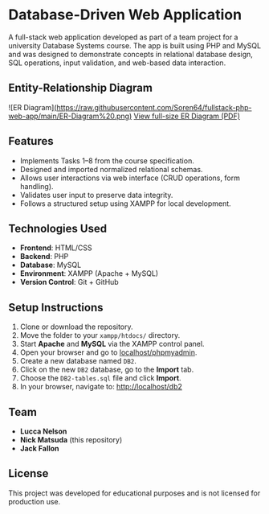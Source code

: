 # Database-Driven Web Application

A full-stack web application developed as part of a team project for a university Database Systems course. The app is built using PHP and MySQL and was designed to demonstrate concepts in relational database design, SQL operations, input validation, and web-based data interaction.

## Entity-Relationship Diagram

![ER Diagram][(https://raw.githubusercontent.com/Soren64/fullstack-php-web-app/main/ER-Diagram%20.png)](https://raw.githubusercontent.com/Soren64/fullstack-php-web-app/main/ER-Diagram%20.png)
[View full-size ER Diagram (PDF)](./ER-Diagram.pdf)

## Features

- Implements Tasks 1–8 from the course specification.
- Designed and imported normalized relational schemas.
- Allows user interactions via web interface (CRUD operations, form handling).
- Validates user input to preserve data integrity.
- Follows a structured setup using XAMPP for local development.

## Technologies Used

- **Frontend**: HTML/CSS
- **Backend**: PHP
- **Database**: MySQL
- **Environment**: XAMPP (Apache + MySQL)
- **Version Control**: Git + GitHub

## Setup Instructions

1. Clone or download the repository.
2. Move the folder to your `xampp/htdocs/` directory.
3. Start **Apache** and **MySQL** via the XAMPP control panel.
4. Open your browser and go to [localhost/phpmyadmin](http://localhost/phpmyadmin).
5. Create a new database named `DB2`.
6. Click on the new `DB2` database, go to the **Import** tab.
7. Choose the `DB2-tables.sql` file and click **Import**.
8. In your browser, navigate to: [http://localhost/db2](http://localhost/db2)

## Team

- **Lucca Nelson**
- **Nick Matsuda** (this repository)
- **Jack Fallon**

## License

This project was developed for educational purposes and is not licensed for production use.
